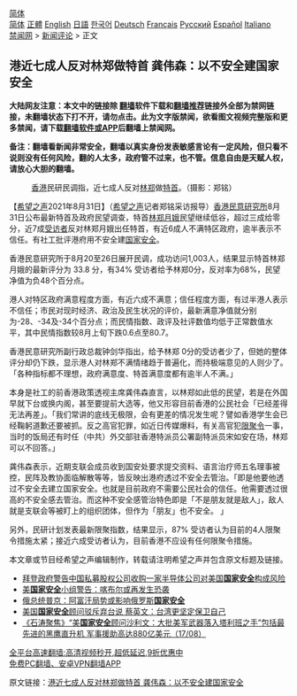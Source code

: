  <!-- 面包屑导航 --> <div class="breadcrumb"><!-- GTranslate: https://gtranslate.io/ -->  <div class="switcher notranslate">  <div class="selected">  <a href="#" onclick="return false;"> 简体</a>  </div>  <div class="option">  <a href="https://www.bannedbook.org" onclick="doGTranslate('zh-CN|zh-CN');jQuery('div.switcher div.selected a').html(jQuery(this).html());return false;" title="简体中文" class="nturl selected"> 简体</a>  <a href="https://www.bannedbook.org/zh-tw/" onclick="doGTranslate('zh-CN|zh-TW');jQuery('div.switcher div.selected a').html(jQuery(this).html());return false;" title="繁體中文" class="nturl"> 正體</a>  <a href="https://www.bannedbook.org/en/" onclick="doGTranslate('zh-CN|en');jQuery('div.switcher div.selected a').html(jQuery(this).html());return false;" title="English" class="nturl"> English</a>  <a href="https://www.bannedbook.org/ja/" onclick="doGTranslate('zh-CN|ja');jQuery('div.switcher div.selected a').html(jQuery(this).html());return false;" title="日本語" class="nturl"> 日語</a>  <a href="https://www.bannedbook.org/ko/" onclick="doGTranslate('zh-CN|ko');jQuery('div.switcher div.selected a').html(jQuery(this).html());return false;" title="한국어" class="nturl"> 한국어</a>  <a href="https://www.bannedbook.org/de/" onclick="doGTranslate('zh-CN|de');jQuery('div.switcher div.selected a').html(jQuery(this).html());return false;" title="Deutsch" class="nturl"> Deutsch</a>  <a href="https://www.bannedbook.org/fr/" onclick="doGTranslate('zh-CN|fr');jQuery('div.switcher div.selected a').html(jQuery(this).html());return false;" title="Français" class="nturl"> Français</a>  <a href="https://www.bannedbook.org/ru/" onclick="doGTranslate('zh-CN|ru');jQuery('div.switcher div.selected a').html(jQuery(this).html());return false;" title="Русский" class="nturl"> Русский</a>  <a href="https://www.bannedbook.org/es/" onclick="doGTranslate('zh-CN|es');jQuery('div.switcher div.selected a').html(jQuery(this).html());return false;" title="Español" class="nturl"> Español</a>  <a href="https://www.bannedbook.org/it/" onclick="doGTranslate('zh-CN|it');jQuery('div.switcher div.selected a').html(jQuery(this).html());return false;" title="Italiano" class="nturl"> Italiano</a>  </div>  </div>      <div class='breadcrumb-sub'><!-- Breadcrumb NavXT 6.3.0 --> <a href="https://www.bannedbook.org/" class="home">禁闻网</a> &gt; <a href="https://www.bannedbook.org/bnews/comments/" class="category">新闻评论</a> &gt; 正文</div></div><h2>港近七成人反对林郑做特首 龚伟森：以不安全建国家安全</h2> <p class="notice"><b>大陆网友注意：本文中的链接除 <a href="https://github.com/bannedbook/fanqiang" >翻墙</a>软件下载和<a href="https://github.com/killgcd/justmysocks/blob/master/README.md">翻墙推荐</a>链接外全部为禁网链接，未翻墙状态下打不开，请勿点击。此为文字版禁闻，欲看图文视频完整版和更多禁闻，请下载<a href="https://github.com/bannedbook/fanqiang">翻墙软件或APP</a>后翻墙上禁闻网。</p><p>备注：翻墙看新闻非常安全，翻墙以真实身份发表敏感言论有一定风险，但只看不说则没有任何风险，翻的人太多，政府管不过来，也不管。信息自由是天赋人权，请放心大胆的翻墙。</b></p>  <div class="entry"> <figure> <p><figcaption><a href="https://www.bannedbook.org/bnews/tag/%e9%a6%99%e6%b8%af/" class="st_tag internal_tag" rel="tag" title="标签 香港 下的日志">香港</a>民研民调指，近七成人反对<a href="https://www.bannedbook.org/bnews/tag/%E6%9E%97%E9%83%91/" class="st_tag internal_tag" rel="tag" title="标签 林郑 下的日志">林郑</a>做<a href="https://www.bannedbook.org/bnews/tag/%e7%89%b9%e9%a6%96/" class="st_tag internal_tag" rel="tag" title="标签 特首 下的日志">特首</a>。（摄影：郑铭）</figcaption></figure> <p>【<span class='wp_keywordlink_affiliate'><a href="https://www.soundofhope.org" title="希望之声" target="_blank">希望之声</a></span>2021年8月31日】（<a href="https://www.bannedbook.org/bnews/tag/%e5%b8%8c%e6%9c%9b%e4%b9%8b%e5%a3%b0/" class="st_tag internal_tag" rel="tag" title="标签 希望之声 下的日志">希望之声</a>记者郑铭采访报导）<a href="https://www.bannedbook.org/bnews/tag/%E9%A6%99%E6%B8%AF%E6%B0%91%E6%84%8F%E7%A0%94%E7%A9%B6%E6%89%80/" class="st_tag internal_tag" rel="tag" title="标签 香港民意研究所 下的日志">香港民意研究所</a>8月31日公布最新特首及政府民望调查，特首<a href="https://www.bannedbook.org/bnews/tag/%e6%9e%97%e9%83%91%e6%9c%88%e5%a8%a5/" class="st_tag internal_tag" rel="tag" title="标签 林郑月娥 下的日志">林郑月娥</a>民望继续低谷，超过三成给零分，近7成<a href="https://www.bannedbook.org/bnews/tag/%E5%8F%97%E8%AE%BF%E8%80%85/" class="st_tag internal_tag" rel="tag" title="标签 受访者 下的日志">受访者</a>反对林郑月娥出任特首，有近6成人不满特区政府，逾半表示不信任。有社工批评港府用不安全建<a href="https://www.bannedbook.org/bnews/tag/%e5%9b%bd%e5%ae%b6%e5%ae%89%e5%85%a8/" class="st_tag internal_tag" rel="tag" title="标签 国家安全 下的日志">国家安全</a>。</p> <p>香港民意研究所于8月20至26日展开民调，成功访问1,003人，结果显示特首林郑月娥的最新评分为 33.8 分，有34% 受访者给予林郑0分，反对率为68%，民望净值为负48个百分点。</p>  <p>港人对特区政府满意程度方面，有近六成不满意；信任程度方面，有过半港人表示不信任；市民对现时经济、政治及民生状况的评价，最新满意净值就分别为-28、-34及-34个百分点；而民情指数、政评及社评数值均低于正常数值水平，其中民情指数较8月上旬下跌0.6点至80.7。</p> <p>香港民意研究所副行政总裁钟剑华指出，给予林郑 0分的受访者少了，但她的整体评分却仍下跌，显示港人对林郑不满情绪趋于普遍化，而持极端意见的人则少了。「各种指标都不理想，政府满意度、特首满意度都有逾半人不满。」</p>  <p>本身是社工的前香港政策透视主席龚伟森直言，以林郑如此低的民望，若是在外国早就下台或换内阁，甚至要提前大选等，他又形容目前香港的公民社会「已经差得无法再差」。「我们常讲的底线无极限，会有更差的情况发生呢？譬如香港学生会已经鞠躬道歉还要被抓。反之高官犯罪，如近日传媒爆料，有关高官犯<a href="https://www.bannedbook.org/bnews/tag/%E9%99%90%E8%81%9A%E4%BB%A4/" class="st_tag internal_tag" rel="tag" title="标签 限聚令 下的日志">限聚令</a>一事，当时的饭局还有时任（中共）外交部驻香港特派员公署副特派员宋如安在场，林郑可以不回答。」</p> <p>龚伟森表示，近期支联会成员收到国安处要求提交资料、语言治疗师五名理事被控，民阵及教协面临解散等等，皆反映出港府透过不安全去管治。「即是他要他透过不安全去建立国家安全。也就是目前政府不需要公民社会的信任。他需要透过很高的不安全感去管治。而这种不安全感管治特色即是「不是朋友就是敌人」，敌人就是支联会等被盯上的组织团体，但作为「朋友」也不安全。 」</p>  <p>另外，民研计划发表最新限聚指数，结果显示，87% 受访者认为目前的4人限聚令措施太紧；接近六成受访者认为，目前香港不应设有任何限聚令措施。</p> <p>本文章或节目经希望之声编辑制作，转载请注明希望之声并包含原文标题及链接。 </p>  <ul class='op-related-articles' title='相关阅读'> <li><a href='https://www.bannedbook.org/bnews/headline/20210831/1616459.html' target='_blank'>拜登政府警告中国私募股权公司收购一家半导体公司对美国<b>国家安全</b>构成风险</a></li> <li><a href='https://www.bannedbook.org/bnews/worldnews/20210828/1614730.html' target='_blank'>美<b>国家安全</b>小组警告：喀布尔或再发生恐袭</a></li> <li><a href='https://www.bannedbook.org/bnews/baitai/20210823/1611520.html' target='_blank'>俄总统普京：阿富汗局势或影响俄罗斯<b>国家安全</b></a></li> <li><a href='https://www.bannedbook.org/bnews/headline/20210818/1608584.html' target='_blank'>美国<b>国家安全</b>顾问驳斥弃台说 蔡英文：台湾更坚定保卫自己</a></li> <li><a href='https://www.bannedbook.org/bnews/bannedvideo/20210818/1608326.html' target='_blank'>《石涛聚焦》“美<b>国家安全</b>顾问沙利文：大批美军武器落入塔利班之手”包括最先进的黑鹰直升机 军事援助高达880亿美元（17/08）</a></li> </ul> <p class="texttj"> <a href="https://github.com/bannedbook/fanqiang/wiki/V2ray%E6%9C%BA%E5%9C%BA" target="_blank">全平台高速翻墙:高清视频秒开,超低延迟,9折优惠中</a><br/> <a href="https://github.com/bannedbook/fanqiang/wiki/%E7%A6%81%E9%97%BB%E7%BD%91%E5%AE%89%E5%8D%93%E7%BF%BB%E5%A2%99%E6%96%B0%E9%97%BBAPP" target="_blank">免费PC翻墙、安卓VPN翻墙APP</a></p><p>原文链接：<a class="src_link"  href="https://www.soundofhope.org/post/540566" target="_blank">港近七成人反对林郑做特首 龚伟森：以不安全建国家安全</a></p><a name='sharetosocial'></a>  <div style="margin-bottom:5px;padding-bottom:5px;clear:both"> <div id="archive-pix-1" class="banner-ads"> <!-- AuctionX Display platform tag START --> <div id="26318x728x90x621x_ADSLOT2" clicktrack="%%CLICK_URL_ESC%%"></div> <!-- AuctionX Display platform tag END --> </div> <div id="archive-pix-2" class="banner-ads"> <!-- AuctionX Display platform tag START --> <div id="26315x300x250x621x_ADSLOT2" clicktrack="%%CLICK_URL_ESC%%"></div> <!-- AuctionX Display platform tag END --> </div> </div>  <div id="archive-pix-1" class="banner-ads"> <!-- AuctionX Display platform tag START --> <div id="26318x728x90x621x_ADSLOT3" clicktrack="%%CLICK_URL_ESC%%"></div> <!-- AuctionX Display platform tag END --> </div> </div><!--END ENTRY--> 